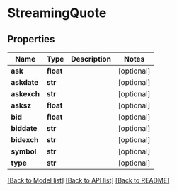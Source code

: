 # StreamingQuote

## Properties
Name | Type | Description | Notes
------------ | ------------- | ------------- | -------------
**ask** | **float** |  | [optional] 
**askdate** | **str** |  | [optional] 
**askexch** | **str** |  | [optional] 
**asksz** | **float** |  | [optional] 
**bid** | **float** |  | [optional] 
**biddate** | **str** |  | [optional] 
**bidexch** | **str** |  | [optional] 
**symbol** | **str** |  | [optional] 
**type** | **str** |  | [optional] 

[[Back to Model list]](../README.md#documentation-for-models) [[Back to API list]](../README.md#documentation-for-api-endpoints) [[Back to README]](../README.md)


